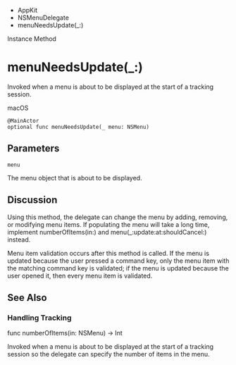 

- AppKit
- NSMenuDelegate
-  menuNeedsUpdate(\_:) 

Instance Method

# menuNeedsUpdate(\_:)

Invoked when a menu is about to be displayed at the start of a tracking session.

macOS

``` source
@MainActor
optional func menuNeedsUpdate(_ menu: NSMenu)
```

## Parameters 

`menu`  

The menu object that is about to be displayed.

## Discussion

Using this method, the delegate can change the menu by adding, removing, or modifying menu items. If populating the menu will take a long time, implement numberOfItems(in:) and menu(_:update:at:shouldCancel:) instead.

Menu item validation occurs after this method is called. If the menu is updated because the user pressed a command key, only the menu item with the matching command key is validated; if the menu is updated because the user opened it, then every menu item is validated.

## See Also

### Handling Tracking

func numberOfItems(in: NSMenu) -> Int

Invoked when a menu is about to be displayed at the start of a tracking session so the delegate can specify the number of items in the menu.

